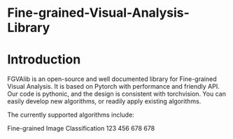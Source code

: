 # Fine-grained-Visual-Analysis-Library

# Introduction
FGVAlib is an open-source and well documented library for Fine-grained Visual Analysis. It is based on Pytorch with performance and friendly API. Our code is pythonic, and the design is consistent with torchvision. You can easily develop new algorithms, or readily apply existing algorithms.

The currently supported algorithms include:

Fine-grained Image Classification 123 456 678 678